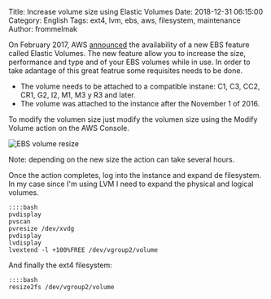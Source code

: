 Title: Increase volume size using Elastic Volumes 
Date: 2018-12-31 06:15:00
Category: English
Tags: ext4, lvm, ebs, aws, filesystem, maintenance
Author: frommelmak

On February 2017, AWS [announced](https://aws.amazon.com/blogs/aws/amazon-ebs-update-new-elastic-volumes-change-everything/) the availability of a new EBS feature called Elastic Volumes. The new feature allow you to increase the size, performance and type and of your EBS volumes while in use. In order to take adantage of this great featrue some requisites needs to be done.

  - The volume needs to be attached to a compatible instane: C1, C3, CC2, CR1, G2, I2, M1, M3 y R3 and later. 
  - The volume was attached to the instance after the November 1 of 2016.

To modify the volumen size just modify the volumen size using the Modify Volume action on the AWS Console.

![EBS volume resize](/images/ebs-resize.png)

Note: depending on the new size the action can take several hours.

Once the action completes, log into the instance and expand de filesystem. In my case since I'm using LVM I need to expand the physical and logical volumes.

    ::::bash
    pvdisplay
    pvscan
    pvresize /dev/xvdg
    pvdisplay
    lvdisplay
    lvextend -l +100%FREE /dev/vgroup2/volume

And finally the ext4 filesystem:

    ::::bash
    resize2fs /dev/vgroup2/volume
